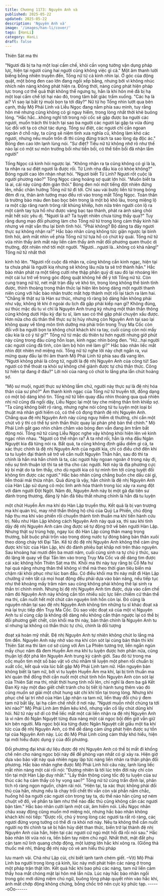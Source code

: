 ```yaml
---
title: Chương 1173: Nguyên Anh và
published: 2025-05-22
updated: 2025-05-22
description: 'Nguyên Anh và'
image: '/images/han-li/cover/'
tags: [HanLi]
category: HanLi
draft: false
---
```


Thiên Sát ma thi

"Ngươi đã bị ta hạ một loại cấm chế, khỏi cần vọng tưởng vận
dụng pháp lực, hiện tại ngươi cùng hai người cũng không việc gì
cả."
Một âm thanh lười biếng bỗng nhiên truyền đến, Tống nữ tử cả
kinh nhìn lại.
Ở góc của động quật, một bóng đen cao lớn đang ngồi xếp bằng,
nhưng bởi vì không nhúc nhích nên nàng không phát hiện ra.
Đồng thời, nàng cũng phát hiện pháp lực trong cơ thể quả thật
không thể ngưng tụ, hẳn là khi hôn mê đã bị hạ một loại cấm chế
lợi hại nào đó, trong tâm bất giác trầm xuống.
"Các hạ là ai? Vì sao lại bắt tỷ muội bọn ta tới đây?"
Nữ tử họ Tống nhìn lướt qua bên cạnh, thấy Mộ Phái Linh và Liễu
Ngọc đang nằm phía sau mình, tuy rằng hôn mê nhưng cũng
không có gì nguy hiểm, trong lòng nhất thời khẽ buông lỏng.
"Hắc hắc…không nghĩ tới trong nội cốc sẽ gặp được ba người các
ngươi, muốn trách thì trách tại sao ba người các ngươi lại gặp ta
vừa đúng lúc đối với ta có chút tác dụng. Tống sư điệt, các ngươi
chỉ cần ngoan ngoãn ở chỗ này, ta cũng sẽ niệm tình xưa nghĩa
cũ, không làm khó các ngươi, nhưng nếu muốn trốn đi thì cũng
đừng trách ta sao lòng dạ độc ác."
Bóng đen cao lớn lạnh lùng nói.
"Sư điệt? Tiểu nữ tử không nhớ rõ như thế nào lại có một sư môn
trưởng bối như tiền bối, có thể tiền bối đã nhận lầm người"

Tống Ngọc cả kinh hỏi ngược lại.
"Không nhận ra ta cũng không có gì là lạ, ta nhận ra sư điệt ngươi
là được rồi. Tử Linh nha đầu kia có khỏe không?"
Bóng người cao lớn nhàn nhạt hỏi.
"Ngươi biết Tử Linh? Ngươi rốt cuộc là người phương nào?"
Tống Ngọc càng hoảng sợ quát lớn hỏi.
"Muốn biết ta là ai, cái này cũng đơn giản thôi."
Bóng đen nói một tiếng đột nhiên đứng lên, nhấc chân hướng
Tống nữ tử đi tới.
Chỉ sau vài bước liền từ trong bóng đêm đi ra, thân ảnh tướng
mạo đều rơi vào trong mắt Tống Ngọc.
Toàn thân là trường bào màu đen bao bọc bên trong là một bộ
khô lâu, trong miệng lộ ra một cặp răng nanh trông rất khủng
khiếp, hơn nữa trên người còn lộ ra một cánh tay tựa hồ như
được vàng bạc tạo thành, phát ra ánh sáng chói mắt hết sức yêu
dị.
"Ngươi là ai? Ta tuyệt nhiên chưa từng thấy qua?"
Tuy rằng dung mạo đối phương làm cho Tống nữ tử trong lòng
cảm thấy kinh hãi nhưng vẻ mặt vẫn thu lại bình tĩnh hỏi.
"Phải không? Bộ dáng ta đây ngươi thực sự không nhận ra?"
Hắc bào nhân cũng không tức giận ngược lại bình tĩnh hỏi, ánh
mắt nhìn về phía Tống nữ tử tựa hồ có chút kỳ quái.
Tống nữ tử vừa nhìn thấy ánh mắt này liền cảm thấy ánh mắt đối
phương quen thuộc dị thường, đột nhiên nhớ tới một người.
"Ngươi…ngươi là…không có khả năng!" Tống nữ tử nhất thời

kinh hô lên.
"Ngươi rốt cuộc đã nhận ra, cũng không cần kinh ngạc, hiện tại ta
chưa phải là người kia nhưng sẽ không lâu nữa ta sẽ trở thành
hắn."
Hắc bào nhân phát ra một tiếng cười nhẹ thập phần quỷ dị sau đó
lại nhoáng lên một cái lui trở về trong góc động quật không hề để
ý tới Tống nữ tử.
Còn cung trang nữ tử, nét mặt tràn đầy vẻ khó tin, trong lòng
không thể bình tĩnh được, thỉnh thoảng trong thần thức lại hiện
lên bóng dáng một người thanh niên cùng với hắc bào nhân trước
mắt hợp thành một rồi lại tách ra làm hai.
"Chẳng lẽ thật sự là Hàn sư thúc, nhưng rõ ràng bộ dáng hắn
không phải như vậy, không lẽ khi ở ngoài du lịch đã gặp phải kiếp
nạn gì? Không đúng, sư thúc mặc dù tu vi chỉ là Nguyên Anh
trung kỳ nhưng một thân thần thông cũng không dưới Hậu kỳ đại
tu sĩ, làm sao có thể gặp phải chuyện xấu được. Hơn nữa cho dù
thân thể thực sự bị hủy nhưng còn Nguyên Anh tại sao lại không
quay về tông môn tĩnh dưỡng mà phải trốn trong Trụy Ma Cốc còn
đối với ba người bọn ta không chút khách khí ra tay, cuối cùng
còn nói mấy câu kia là có ý tứ gì?"
Tống nữ tử mặc dù thiên tư hơn người nhưng giờ phút này cũng
trong đầu cũng hỗn loạn, kinh ngạc nhìn bóng đen.
"Hừ…hai người các ngươi cũng đã tỉnh, còn làm bộ hôn mê làm
gì?" Hắc bào nhân liếc mắt nhìn đột nhiên mở miệng nói.
Tống nữ tử nghe lời này chợt ngẩn ra, vui mừng quay đầu lại thì
âm thanh Mộ Phái Linh từ phía sau đã vang lên.
"Ngươi không phải là công tử, người là đệ nhị Nguyên Anh của
công tử! Sao ngươi có thể thoát ra khỏi sự khống chế giành được
tự chủ thần thức. Công tử hiên tại đang ở đâu?"
Lời nói của nàng có chút lo lắng pha lẫn chút hoảng sợ.

"Mộ sư muội, ngươi thực sự không lầm chứ, người này thực sự là
đệ nhị hóa thân của sư phó?"
Âm thanh kinh ngạc của Tống nữ tử truyền tới, đồng dạng có một
bộ dáng khó tin.
Tống nữ tử liền quay đầu nhìn thoáng qua quả nhiên nhị nữ cũng
đã ngồi dậy, Liễu Ngọc lại một tay che miệng thần tình khiếp sợ.
"Ta cũng không biết rõ ràng, nhưng nghe nói công tử tu luyện một
loại bí thuật mà nhân giới hiếm có, có thể cô đọng thành đệ nhị
Nguyên Anh. Chẳng qua đệ nhị Nguyên Anh này cũng nguy hiểm
dị thường, chỉ cần một chút vô ý thì có thể tự sinh thần thức quay
lại phản phệ bản thể chính."
Mộ Phái Linh gắt gao nhìn chằm chằm vào bóng đen vẫn đang
âm trầm bất động nói.
Tống nữ tử cùng Liễu Ngọc nghe vậy không khỏi hiện lên vẻ kinh
ngạc nhìn nhau.
"Ngươi có thể nhận ra? À ta nhớ rồi, hẳn là nha đầu Ngân Nguyệt
kia đã từng nói ra. Bất quá, ta cũng không định giấu diếm gì cả, ta
xác thực chính là đệ nhị Nguyên Anh của người kia, chỉ có điều
chờ đến khi ta tu luyên đại thành sẽ trở về cắn nuốt Nguyên Thần
hắn, sau đó thì ta chính là hắn mà hắn chính là ta, các ngươi hãy
ngoan ngoãn ở trong này đi, nếu sự tình thuận lợi thì ta sẽ tha cho
các người. Nơi này là địa phương cực kỳ bí mật do ta tìm thấy,
cho dù người kia có tự mình tìm tới cũng tuyệt đối không tìm được
các ngươi."
Hắc bào nhân cũng chẳng buồn che dấu cái gì, liền thoải mái
thừa nhận.
Quả đúng là vậy, hắn chính là đệ nhị Nguyên Anh của Hàn Lập
sử dụng cô mộc linh anh hóa thành trong lúc xảy ra xung đột với
đám người Đột Ngột.
Năm đó, Nguyên Anh này bị một gã đại tiên sư đánh trọng
thương, đáng lý hắn đã tiêu thất nhưng chính là hắn đã tu luyện

một chút Huyền Âm ma khí do Hàn Lập truyền thụ. Kết quả là bị
vạn trượng ma khí quán trú, may nhờ thần thông hộ chủ của Quỷ
La Phiến, chủ động hấp thu ma khí vào phiến rồi chuyển thành
tinh thuần ma khí tiến hành cứu trị.
Nếu như Hàn Lập không cách Nguyên Anh này quá xa, thì sau
khi tỉnh dậy đệ nhị Nguyên Anh cảm ứng được sẽ tự động trở về
bên người Hàn Lập.
Nhưng thật sự trùng hợp, ngay lúc đó Hàn Lập cũng thân mang
trọng thương, bắt buộc phải trốn vào trong dòng nước tự đóng
băng bản thân xuôi theo dòng chảy tới Đại Tấn.
Kể từ đó đệ nhị Nguyên Anh không thể cảm ứng được khí tức
của Hàn Lập, khi đó đành phiêu bạt khắp nơi trên thảo nguyên.
Sau khoảng hai mươi đến ba mươi năm, cuối cùng sinh ra tự chủ
ý thức, sau đó lặng lẽ quay về Đại Tấn lẻn vào trong Trụy Ma Cốc
và dễ dàng tìm được cái xác không hồn Thiên Sát ma thi.
Khối ma thi này tuy rằng bị Cổ Ma hư hại quá nặng nhưng thân
thể không vì thế mà theo thời gian tiêu biến mà chậm rãi khôi
phục như lúc ban đầu.
Có điều khối ma thi này mất đi Hàn Lập chưởng ứ nên tất cả mọi
hoạt động đều phải dựa vào bản năng, nếu tiếp tục như thế
khoảng mấy trăm năm sau cũng không phải không thể lại sinh ra
thần trí chính mình.
Nhưng bị đệ nhị Nguyên Anh tìm được, dựa vào cấm chế năm đó
Nguyên Anh này không cần tốn nhiều sức lực liền chiếm cứ thân
thể ma thi, cắn nuốt hết một chút căn nguyên linh hồn còn lại.
Đó cũng là nguyên nhân tại sao đệ nhị Nguyên Anh không tìm
những tu sĩ khác đoạt xá mà lại trực tiếp đến Trụy Ma Cốc.
Dù sao việc đoạt xá của một vị Nguyên Anh tu sĩ cùng cấp là
không dễ dàng nếu không cẩn thận ngược lại có thể bị đối
phương giết chết, còn khối ma thi này, bản thân chính là Nguyên
Anh tu sĩ nhưng lại không có thần thức tự chủ, chính là đối tượng

đoạt xá hoàn mỹ nhất.
Đệ nhị Nguyên Anh tự nhiên không chút lo lắng mà tìm đến.
Nguyên Anh này nhờ vào ma khí còn sót lại cùng bản thân thi khí
Thiên Sát ma thi làm cơ sở cùng với Âm La Phiên tương trợ, liền
ngắn ngủn mấy chục năm đã đem Huyền Âm ma khí tu luyện
được hơn phân nửa, cũng thuận lợi đột phá lên Nguyên Anh
trung kỳ cảnh giới.
Sau đó từ trong ma cốc muốn tìm một số bảo vật vô chủ nhằm tế
luyện một phen rồi chuẩn bị xuất cốc, kết quả vừa lúc bắt gặp Mộ
Phái Linh tam nữ.
Hắn nguyên bản không biết là tam nữ, bởi vì tu luyện Huyền Âm
ma khí, lại bị tinh thuần ma khí quán thể đồng thời cắn nuốt một
chút tinh hồn Nguyên Anh còn sót lại của Thiên Sát ma thi, nhất
thời hung tính nổi lên, chỉ nghĩ là đem ba gã Kết Đan Kỳ này một
đao giết chết tránh cho bị tiết lộ hành tung thêm vào đó cũng
muốn sơ giải một chút hung sát chi khí tồn tại trong lòng.
Nhưng khi phục chế lại trí nhớ của Hàn Lập nhận ra tam nữ, liền
thay đổi chủ ý đem tam nữ bắt lấy, lại hạ cấm chế nhốt ở nơi này.
"Ngươi muốn nhốt chúng ta tới khi nào?"
Mộ Phái Linh âm thầm kêu khổ, nhưng vẫn cố lấy chút dũng khí
hỏi.
Nữ tử này sở dĩ có thể liếc mắt một cái liền nhận ra đệ nhị
Nguyên Anh là vì năm đó Ngân Nguyệt từng đưa nàng một cái
ngọc bội đến giờ vẫn giữ kín bên người.
Mà ngọc bội kia từng được Ngân Nguyệt cất giấu một tia khí tức
của đệ nhị Nguyên Anh, có thể dễ dàng cảm ứng phát hiện được
sự tồn tại của Nguyên Anh này.
Lúc đó Mộ Phái Linh cũng cảm thấy khó hiểu, hiện tại mới hiểu
được dụng ý của đối phương.

Đối phương đại khái dự liệu được đệ nhị Nguyên Anh có thể bị
mất đi khống chế nên cho nàng ngọc bội này để đề phòng vạn
nhất có gì xảy ra. Hiện giờ dựa vào bảo vật này quả nhiên ngay
lập tức nàng liền nhân ra thân phận đối phương.
Hắc bào nhân nghe được Mộ Phái Linh hỏi câu này, lạnh lùng liếc
mắt nhìn nàng một cái rồi nói:
"Đương nhiên là tới lúc trên đời này chỉ còn tồn tại một Hàn Lập
duy nhất."
"Lấy thần thông cùng tốc độ tu luyện của sư thúc các hạ cảm thấy
có hy vọng sao?"
Tống nữ tử cũng trấn định lại, phân tích rõ ràng ngọn nguồn,
chậm rãi nói.
"Hiện tại, ta xác thực không phải đối thủ của hắn, nhưng nếu là
chạy trối chết thì vẫn còn vài phần nắm chắc, huống hồ ba người
các ngươi còn trong tay ta, dù thế nào hắn cũng sợ ném chuột vỡ
đồ, về phần ta làm như thế nào đắc thủ cũng không cần các
ngươi bận tâm."
Hắc bào nhân cười lạnh một cái, âm hiểm nói.
Liễu Ngọc nhãn châu xoay động cũng muốn mở miệng nói,
nhưng hắc bào nhân không khách khí nói tiếp:
"Được rồi, chủ ý trong lòng các ngươi ta rất rõ ràng, các ngươi
đừng vọng tưởng có thể đi ra khỏi nơi này. Nếu ta không thể cắn
nuốt người nọ thì chính ta sẽ bị hắn hủy diệt than thức, biến trở lại
thành đệ nhị Nguyên Anh của hắn, hiện tại các ngươi cứ ngủ một
hồi đã rồi nói sau."
Hắc bào nhân lời vừa nói ra, liền bấm tay niệm chú ngữ.
Nhất thời, mặt đất phụ cận tam nữ linh quang chớp động, một
lượng lớn hắc khí xông ra.
(Giống thả thuốc mê nhỉ, thằng đệ nhị này có vẻ am hiểu thủ pháp

lưu manh vãi. Chả như Lập cùi, chỉ biết lạnh tanh chém giết. –Vịt)
Mộ Phái Linh ba người trong lòng cả kinh, lúc này mới phát hiện
các nàng ở trong một pháp trận thật lớn.
Kết quả hắc khi bao phủ các nàng, tam nữ liền cảm thấy hoa mắt
chóng mặt lại hôn mê lần nữa.
Lúc này hắc bào nhân ngồi trong góc mới dừng niệm chú ngữ,
buông lỏng pháp quyết nhìn vào hắc khí, ánh mắt chớp động
không chừng, bỗng chốc trở nên cực kỳ phức tạp.
------oOo------
